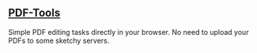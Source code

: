 [PDF-Tools](https://fbinz.github.com/pdf-tools)
-----------------------------------------------

Simple PDF editing tasks directly in your browser. No need to upload your PDFs to some sketchy servers.
